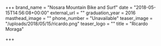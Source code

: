 +++
brand_name = "Nosara Mountain Bike and Surf"
date = "2018-05-15T14:56:08+00:00"
external_url = ""
graduation_year = 2016
masthead_image = ""
phone_number = "Unavailable"
teaser_image = "/uploads/2018/05/15/ricardo.png"
teaser_logo = ""
title = "Ricardo Moraga"

+++
